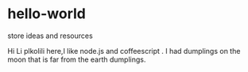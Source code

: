 # hello-world
store ideas and resources

Hi Li
plkolili here,I like node.js and coffeescript . I had dumplings on the moon that is far from the earth dumplings.

